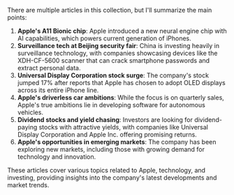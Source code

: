 There are multiple articles in this collection, but I'll summarize the main points:

1. **Apple's A11 Bionic chip**: Apple introduced a new neural engine chip with AI capabilities, which powers current generation of iPhones.
2. **Surveillance tech at Beijing security fair**: China is investing heavily in surveillance technology, with companies showcasing devices like the XDH-CF-5600 scanner that can crack smartphone passwords and extract personal data.
3. **Universal Display Corporation stock surge**: The company's stock jumped 17% after reports that Apple has chosen to adopt OLED displays across its entire iPhone line.
4. **Apple's driverless car ambitions**: While the focus is on quarterly sales, Apple's true ambitions lie in developing software for autonomous vehicles.
5. **Dividend stocks and yield chasing**: Investors are looking for dividend-paying stocks with attractive yields, with companies like Universal Display Corporation and Apple Inc. offering promising returns.
6. **Apple's opportunities in emerging markets**: The company has been exploring new markets, including those with growing demand for technology and innovation.

These articles cover various topics related to Apple, technology, and investing, providing insights into the company's latest developments and market trends.